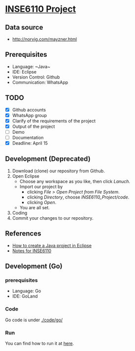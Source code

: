 # [INSE6110 Project](http://lingt.xyz/INSE6110_Project/)

## Data source
- http://norvig.com/mayzner.html

## Prerequisites

- Language: ~Java~
- IDE: Eclipse
- Version Control: Github
- Communication: WhatsApp

## TODO

- [x] Github accounts
- [x] WhatsApp group
- [X] Clarify of the requirements of the project
- [X] Output of the project
- [ ] Demo
- [ ] Documentation
- [X] Deadline: April 15

## Development (Deprecated)

1. Download (clone) our repository from Github.
2. Open Eclipse
    - Choose any workspace as you like, then click _Lanuch_.
    - Import our project by 
        - clicking _File > Open Project from File System_.
        - clicking _Directory_, choose _INSE6110_Project/code_.
        - clicking _Open_.
    - You are all set.
3. Coding
4. Commit your changes to our repository.

## References

- [How to create a Java project in Eclipse](https://lingt.xyz/docs/programming/Java/1IDE)
- [Notes for INSE6110](https://lingt-xyz.gitbook.io/inse6110/)

## Development (Go)

### prerequisites

- Language: Go
- IDE: GoLand

### Code

Go code is under [./code/go/](https://github.com/lingt-xyz/INSE6110_Project/tree/master/code/go)

### Run

You can find how to run it at [here](https://github.com/lingt-xyz/INSE6110_Project/blob/master/code/go/README.md).
